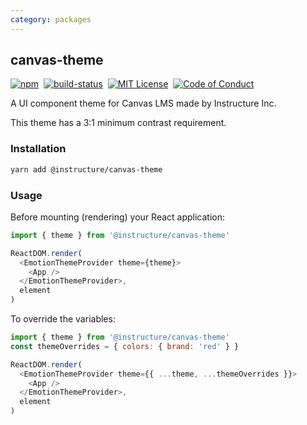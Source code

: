 ```yaml
---
category: packages
---
```


## canvas-theme

[![npm][npm]][npm-url]&nbsp;
[![build-status][build-status]][build-status-url]&nbsp;
[![MIT License][license-badge]][license]&nbsp;
[![Code of Conduct][coc-badge]][coc]

A UI component theme for Canvas LMS made by Instructure Inc.

This theme has a 3:1 minimum contrast requirement.

### Installation

```sh
yarn add @instructure/canvas-theme
```

### Usage

Before mounting (rendering) your React application:

```js
import { theme } from '@instructure/canvas-theme'

ReactDOM.render(
  <EmotionThemeProvider theme={theme}>
    <App />
  </EmotionThemeProvider>,
  element
)
```

To override the variables:

```js
import { theme } from '@instructure/canvas-theme'
const themeOverrides = { colors: { brand: 'red' } }

ReactDOM.render(
  <EmotionThemeProvider theme={{ ...theme, ...themeOverrides }}>
    <App />
  </EmotionThemeProvider>,
  element
)
```

[npm]: https://img.shields.io/npm/v/@instructure/canvas-theme.svg
[npm-url]: https://npmjs.com/package/@instructure/canvas-theme
[build-status]: https://travis-ci.org/instructure/instructure-ui.svg?branch=master
[build-status-url]: https://travis-ci.org/instructure/instructure-ui 'Travis CI'
[license-badge]: https://img.shields.io/npm/l/instructure-ui.svg?style=flat-square
[license]: https://github.com/instructure/instructure-ui/blob/master/LICENSE
[coc-badge]: https://img.shields.io/badge/code%20of-conduct-ff69b4.svg?style=flat-square
[coc]: https://github.com/instructure/instructure-ui/blob/master/CODE_OF_CONDUCT.md
